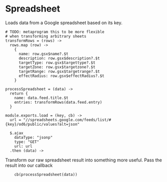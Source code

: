 Spreadsheet
===========

Loads data from a Google spreadsheet based on its key.

    # TODO: metaprogram this to be more flexible
    # when transforming arbitrary sheets
    transformRows = (rows) ->
      rows.map (row) ->
        {
          name: row.gsx$name?.$t
          description: row.gsx$description?.$t
          targetType: row.gsx$targettype?.$t
          targetZone: row.gsx$targetzone?.$t
          targetRange: row.gsx$targetrange?.$t
          effectRadius: row.gsx$effectRadius?.$t
        }    

    processSpreadsheet = (data) ->
      return {
        name: data.feed.title.$t
        entries: transformRows(data.feed.entry)
      }

    module.exports.load = (key, cb) ->
      url = "//spreadsheets.google.com/feeds/list/#{key}/od6/public/values?alt=json"
      
      $.ajax
        dataType: "jsonp"
        type: "GET"
        url: url
      .then (data) ->

Transform our raw spreadsheet result into something more useful.
Pass the result into our callback

        cb(processSpreadsheet(data))
        